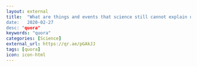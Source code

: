 ```yaml
---
layout: external
title:  "What are things and events that science still cannot explain up to this day??
date:   2020-02-27
desc: "quora"
keywords: "quora"
categories: [Science]
external_url: https://qr.ae/pGAkJJ
tags: [quora]
icon: icon-html
---
```

